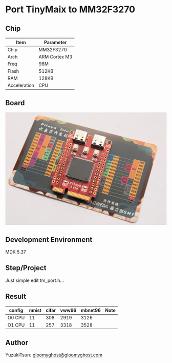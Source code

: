 # Port TinyMaix to MM32F3270

## Chip
|Item |Parameter|
|--   |--|
|Chip |MM32F3270|
|Arch |ARM Cortex M3|
|Freq |96M |
|Flash|512KB|
|RAM  |128KB|
|Acceleration| CPU |

## Board
![pitaya](assets/Pitaya.jpg)

## Development Environment
MDK 5.37

## Step/Project
Just simple edit tm_port.h...   

## Result
|config  |mnist|cifar|vww96|mbnet96|Note|
|---     |---  |---  |---    |---     |---|
|O0 CPU  |11    |308  |2919    |3126     ||
|O1 CPU  |11    |257  |3318    |3528     ||


## Author

YuzukiTsuru <gloomyghost@gloomyghost.com>

